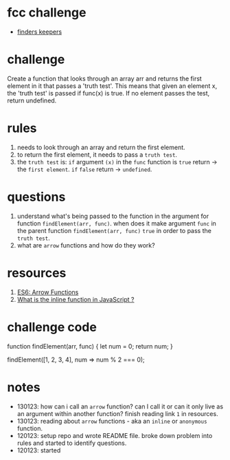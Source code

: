 # fcc challenge
- [finders keepers](https://www.freecodecamp.org/learn/javascript-algorithms-and-data-structures/basic-algorithm-scripting/finders-keepers)

# challenge
Create a function that looks through an array arr and returns the first element in it that passes a 'truth test'. This means that given an element x, the 'truth test' is passed if func(x) is true. If no element passes the test, return undefined.

# rules
1. needs to look through an array and return the first element.
2. to return the first element, it needs to pass a `truth test`.
3. the `truth test` is: `if` argument `(x)` in the `func` function is `true` return -> the `first element`. `if` `false` return -> `undefined`.

# questions
1. understand what's being passed to the function in the argument for function `findElement(arr, func)`. when does it make argument `func` in the parent function `findElement(arr, func)` `true` in order to pass the `truth test`.
2. what are `arrow` functions and how do they work?

# resources
1. [ES6: Arrow Functions](https://javascript.plainenglish.io/es6-arrow-function-784f8848d271)
2. [What is the inline function in JavaScript ?](https://www.geeksforgeeks.org/what-is-the-inline-function-in-javascript/)

# challenge code
function findElement(arr, func) {
  let num = 0;
  return num;
}

findElement([1, 2, 3, 4], num => num % 2 === 0);

# notes
- 130123: how can i call an `arrow` function? can I call it or can it only live as an argument within another function? finish reading link `1` in resources.
- 130123: reading about `arrow` functions - aka an `inline` or `anonymous` function.
- 120123: setup repo and wrote README file. broke down problem into rules and started to identify questions.
- 120123: started